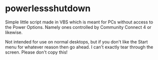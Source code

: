 # powerlessshutdown
Simple little script made in VBS which is meant for PCs without access to the Power Options. Namely ones controlled by Community Connect 4 or likewise.

Not intended for use on normal desktops, but if you don't like the Start menu for whatever reason then go ahead. I can't exactly tear through the screen.
Please don't copy this!
